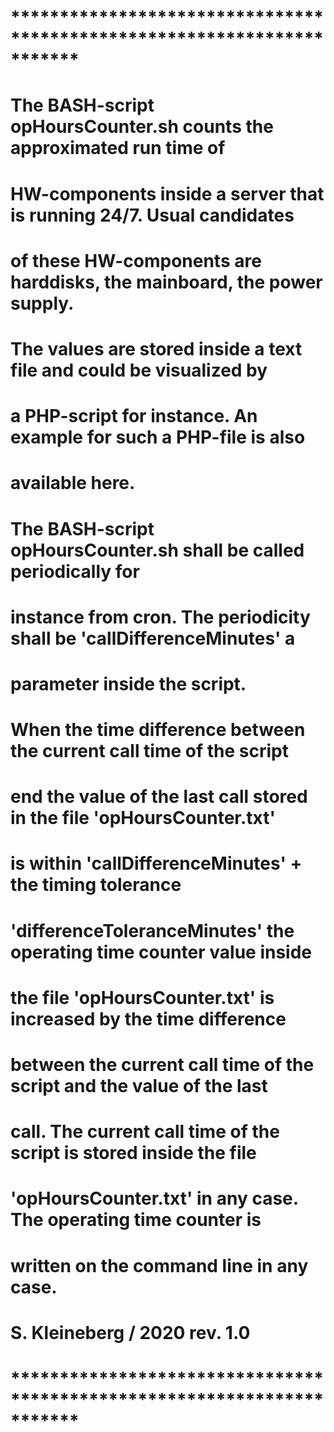 # ***********************************************************************
# The BASH-script opHoursCounter.sh counts the approximated run time of
# HW-components inside a server that is running 24/7. Usual candidates
# of these HW-components are harddisks, the mainboard, the power supply.
# The values are stored inside a text file and could be visualized by
# a PHP-script for instance. An example for such a PHP-file is also
# available here.
# The BASH-script opHoursCounter.sh shall be called periodically for
# instance from cron. The periodicity shall be 'callDifferenceMinutes' a
# parameter inside the script.
# When the time difference between the current call time of the script
# end the value of the last call stored in the file 'opHoursCounter.txt'
# is within 'callDifferenceMinutes' + the timing tolerance 
# 'differenceToleranceMinutes' the operating time counter value inside
# the file 'opHoursCounter.txt' is increased by the time difference
# between the current call time of the script and the value of the last
# call. The current call time of the script is stored inside the file
# 'opHoursCounter.txt' in any case. The operating time counter is
# written on the command line in any case.
# S. Kleineberg / 2020                                          rev. 1.0 
# ***********************************************************************
